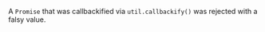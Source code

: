 
A `Promise` that was callbackified via `util.callbackify()` was rejected with a
falsy value.

<a id="ERR_HTTP_HEADERS_SENT"></a>